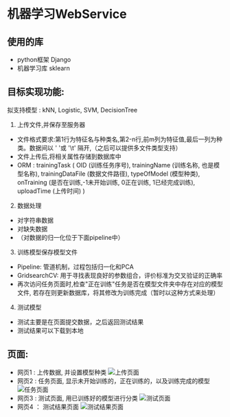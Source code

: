 # 机器学习WebService
## 使用的库 
- python框架 Django
- 机器学习库 sklearn

## 目标实现功能:
拟支持模型 : kNN, Logistic, SVM, DecisionTree

1. 上传文件,并保存至服务器
 - 文件格式要求:第1行为特征名与种类名,第2-n行,前m列为特征值,最后一列为种类。数据间以 ' '或 '\t' 隔开,（之后可以提供多文件类型支持）
 - 文件上传后,将相关属性存储到数据库中
 - ORM : trainingTask ( OID (训练任务序号), trainingName (训练名称, 也是模型名称), trainingDataFile (数据文件路径), typeOfModel (模型种类), onTraining (是否在训练,-1未开始训练, 0正在训练, 1已经完成训练), uploadTime (上传时间) )

2. 数据处理
- 对字符串数据
- 对缺失数据
- （对数据的归一化位于下面pipeline中）

3. 训练模型保存模型文件
- Pipeline: 管道机制，过程包括归一化和PCA
- GridsearchCV: 用于寻找表现良好的参数组合，评价标准为交叉验证的正确率
- 再次访问任务页面时,检查"正在训练"任务是否在模型文件夹中存在对应的模型文件, 若存在则更新数据库，将其修改为训练完成（暂时以这种方式来处理）

4. 测试模型
- 测试主要是在页面提交数据，之后返回测试结果
- 测试结果可以下载到本地

## 页面:
- 网页1 : 上传数据, 并设置模型种类
![上传页面](https://github.com/LuoXiaoHeics/MLWebService/blob/master/server_MLs/images/upload.JPG)
- 网页2 : 任务页面, 显示未开始训练的，正在训练的，以及训练完成的模型
![任务页面](https://github.com/LuoXiaoHeics/MLWebService/blob/master/server_MLs/images/tasks.JPG)
- 网页3 : 测试页面, 用已训练好的模型进行分类
![测试页面](https://github.com/LuoXiaoHeics/MLWebService/blob/master/server_MLs/images/test.JPG)
- 网页4 ： 测试结果页面
![测试结果页面](https://github.com/LuoXiaoHeics/MLWebService/blob/master/server_MLs/images/result.JPG)
